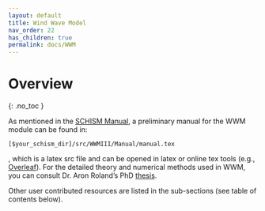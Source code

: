 ```yaml
---
layout: default
title: Wind Wave Model
nav_order: 22
has_children: true
permalink: docs/WWM
---
```


# Overview
{: .no_toc }

As mentioned in the [SCHISM Manual](http://ccrm.vims.edu/schismweb/SCHISM_v5.9-Manual.pdf),
a preliminary manual for the WWM module can be found in:
```
[$your_schism_dir]/src/WWMIII/Manual/manual.tex
```
, which is a latex src file and can be opened in latex or online tex tools (e.g., [Overleaf](https://www.overleaf.com/)).
For the detailed theory and numerical methods used in WWM, you can consult Dr. Aron Roland’s PhD
[thesis](http://ccrm.vims.edu/schismweb/Roland_2008_PHD_thesis.pdf).


Other user contributed resources are listed in the sub-sections (see table of contents below).
